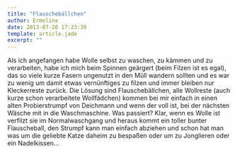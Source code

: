 ```yaml
---
title: "Flauschebällchen"
author: Ermeline
date: 2013-07-28 17:23:39
template: article.jade
excerpt: ""
---
```


Als ich angefangen habe Wolle selbst zu waschen, zu kämmen und zu
verarbeiten, habe ich mich beim Spinnen geärgert (beim Filzen ist es
egal), das so viele kurze Fasern ungenutzt in den Müll wandern sollten
und es war zu wenig um damit etwas vernünftiges zu filzen und immer
bleiben nur Kleckerreste zurück. Die Lösung sind Flauschebällchen, alle
Wollreste (auch kurze schon verarbeitete Wollfädchen) kommen bei mir
einfach in einen alten Probierstrumpf von Deichmann und wenn der voll
ist, bei der nächsten Wäsche mit in die Waschmaschine. Was passiert?
Klar, wenn es Wolle ist verfilzt sie im Normalwaschgang und heraus kommt
ein toller bunter Flauscheball, den Strumpf kann man einfach abziehen
und schon hat man was um die geliebte Katze daheim zu bespaßen oder um
zu Jonglieren oder ein Nadelkissen...
